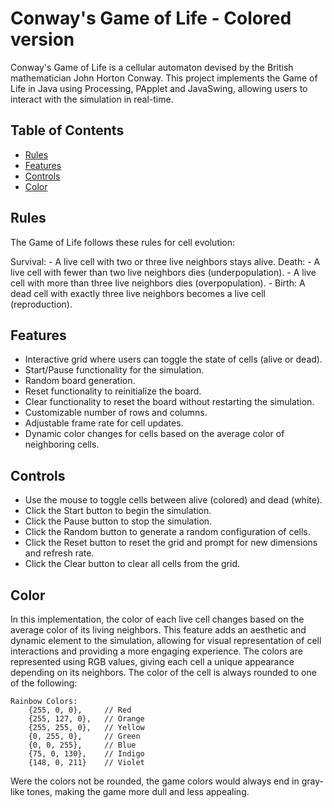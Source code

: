 # Conway's Game of Life - Colored version
Conway's Game of Life is a cellular automaton devised by the British mathematician John Horton Conway. This project implements the Game of Life in Java using Processing, PApplet and JavaSwing, allowing users to interact with the simulation in real-time.

## Table of Contents

- [Rules](#rules)
- [Features](#features)
- [Controls](#controls)
- [Color](#color)


## Rules
  
The Game of Life follows these rules for cell evolution:

  Survival:
    - A live cell with two or three live neighbors stays alive.
  Death:
    - A live cell with fewer than two live neighbors dies (underpopulation).
    - A live cell with more than three live neighbors dies (overpopulation).
    - Birth: A dead cell with exactly three live neighbors becomes a live cell (reproduction).

## Features

- Interactive grid where users can toggle the state of cells (alive or dead).
- Start/Pause functionality for the simulation.
- Random board generation.
- Reset functionality to reinitialize the board.
- Clear functionality to reset the board without restarting the simulation.
- Customizable number of rows and columns.
- Adjustable frame rate for cell updates.
- Dynamic color changes for cells based on the average color of neighboring cells.

## Controls
  
- Use the mouse to toggle cells between alive (colored) and dead (white).
- Click the Start button to begin the simulation.
- Click the Pause button to stop the simulation.
- Click the Random button to generate a random configuration of cells.
- Click the Reset button to reset the grid and prompt for new dimensions and refresh rate.
- Click the Clear button to clear all cells from the grid.

## Color
In this implementation, the color of each live cell changes based on the average color of its living neighbors. This feature adds an aesthetic and dynamic element to the simulation, allowing for visual representation of cell interactions and providing a more engaging experience. The colors are represented using RGB values, giving each cell a unique appearance depending on its neighbors. The color of the cell is always rounded to one of the following: 

    Rainbow Colors:
		{255, 0, 0},     // Red
		{255, 127, 0},   // Orange
		{255, 255, 0},   // Yellow
		{0, 255, 0},     // Green
		{0, 0, 255},     // Blue
		{75, 0, 130},    // Indigo
		{148, 0, 211}    // Violet

  Were the colors not be rounded, the game colors would always end in gray-like tones, making the game more dull and less appealing.
